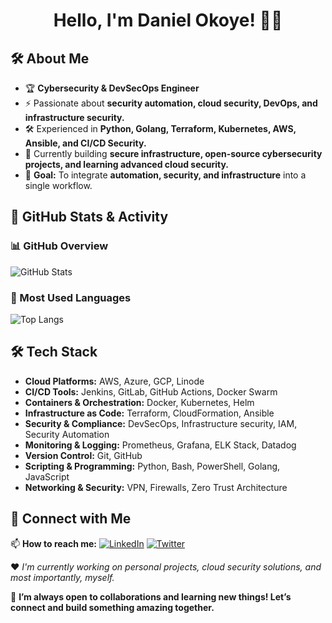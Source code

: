 <h1 align="center">Hello, I'm Daniel Okoye! 👋🏾</h1>

## 🛠 About Me
- 🏆 **Cybersecurity & DevSecOps Engineer**
- ⚡ Passionate about **security automation, cloud security, DevOps, and infrastructure security.**
- 🛠 Experienced in **Python, Golang, Terraform, Kubernetes, AWS, Ansible, and CI/CD Security.**
- 🚀 Currently building **secure infrastructure, open-source cybersecurity projects, and learning advanced cloud security.**
- 🎯 **Goal:** To integrate **automation, security, and infrastructure** into a single workflow.

## 🚀 GitHub Stats & Activity

### 📊 GitHub Overview
  
  ![GitHub Stats](https://github-readme-stats.vercel.app/api?username=iamdanielokoye&show_icons=true&theme=transparent) 

### 🚀 Most Used Languages

![Top Langs](https://github-readme-stats.vercel.app/api/top-langs/?username=iamdanielokoye&layout=compact&theme=transparent)

## 🛠 Tech Stack

- **Cloud Platforms:** AWS, Azure, GCP, Linode  
- **CI/CD Tools:** Jenkins, GitLab, GitHub Actions, Docker Swarm  
- **Containers & Orchestration:** Docker, Kubernetes, Helm  
- **Infrastructure as Code:** Terraform, CloudFormation, Ansible  
- **Security & Compliance:** DevSecOps, Infrastructure security, IAM, Security Automation  
- **Monitoring & Logging:** Prometheus, Grafana, ELK Stack, Datadog  
- **Version Control:** Git, GitHub  
- **Scripting & Programming:** Python, Bash, PowerShell, Golang, JavaScript
- **Networking & Security:** VPN, Firewalls, Zero Trust Architecture

## 🔗 Connect with Me
📫 **How to reach me:**
[![LinkedIn](https://img.shields.io/badge/LinkedIn-0A66C2?style=for-the-badge&logo=linkedin&logoColor=white)](https://www.linkedin.com/in/iamdanielokoye)
[![Twitter](https://img.shields.io/badge/Twitter-1DA1F2?style=for-the-badge&logo=twitter&logoColor=white)](https://twitter.com/iamdanielokoye)

❤️ _I'm currently working on personal projects, cloud security solutions, and most importantly, myself._

🚀 **I’m always open to collaborations and learning new things! Let’s connect and build something amazing together.**
